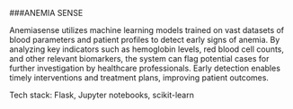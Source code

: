 ###ANEMIA SENSE

Anemiasense utilizes machine learning models trained on vast datasets of blood parameters and patient profiles to detect early signs of anemia. By analyzing key indicators such as hemoglobin levels, red blood cell counts, and other relevant biomarkers, the system can flag potential cases for further investigation by healthcare professionals. Early detection enables timely interventions and treatment plans, improving patient outcomes.

Tech stack: Flask, Jupyter notebooks, scikit-learn
